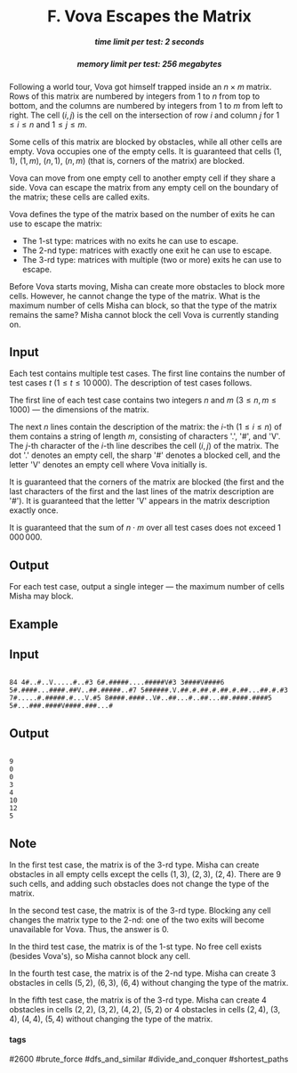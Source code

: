 <h1 style='text-align: center;'> F. Vova Escapes the Matrix</h1>

<h5 style='text-align: center;'>time limit per test: 2 seconds</h5>
<h5 style='text-align: center;'>memory limit per test: 256 megabytes</h5>

Following a world tour, Vova got himself trapped inside an $n \times m$ matrix. Rows of this matrix are numbered by integers from $1$ to $n$ from top to bottom, and the columns are numbered by integers from $1$ to $m$ from left to right. The cell $(i, j)$ is the cell on the intersection of row $i$ and column $j$ for $1 \leq i \leq n$ and $1 \leq j \leq m$.

Some cells of this matrix are blocked by obstacles, while all other cells are empty. Vova occupies one of the empty cells. It is guaranteed that cells $(1, 1)$, $(1, m)$, $(n, 1)$, $(n, m)$ (that is, corners of the matrix) are blocked.

Vova can move from one empty cell to another empty cell if they share a side. Vova can escape the matrix from any empty cell on the boundary of the matrix; these cells are called exits.

Vova defines the type of the matrix based on the number of exits he can use to escape the matrix: 

* The $1$-st type: matrices with no exits he can use to escape.
* The $2$-nd type: matrices with exactly one exit he can use to escape.
* The $3$-rd type: matrices with multiple (two or more) exits he can use to escape.

Before Vova starts moving, Misha can create more obstacles to block more cells. However, he cannot change the type of the matrix. What is the maximum number of cells Misha can block, so that the type of the matrix remains the same? Misha cannot block the cell Vova is currently standing on.

## Input

Each test contains multiple test cases. The first line contains the number of test cases $t$ ($1 \leq t \leq 10\,000$). The description of test cases follows.

The first line of each test case contains two integers $n$ and $m$ ($3 \leq n,m \leq 1000$) — the dimensions of the matrix.

The next $n$ lines contain the description of the matrix: the $i$-th ($1 \le i \le n$) of them contains a string of length $m$, consisting of characters '.', '#', and 'V'. The $j$-th character of the $i$-th line describes the cell $(i, j)$ of the matrix. The dot '.' denotes an empty cell, the sharp '#' denotes a blocked cell, and the letter 'V' denotes an empty cell where Vova initially is.

It is guaranteed that the corners of the matrix are blocked (the first and the last characters of the first and the last lines of the matrix description are '#'). It is guaranteed that the letter 'V' appears in the matrix description exactly once.

It is guaranteed that the sum of $n \cdot m$ over all test cases does not exceed $1\,000\,000$.

## Output

For each test case, output a single integer — the maximum number of cells Misha may block.

## Example

## Input


```

84 4#..#..V.....#..#3 6#.#####....#####V#3 3####V####6 5#.####...####.##V..##.#####..#7 5######.V.##.#.##.#.##.#.##...##.#.#3 7#.....#.#####.#...V.#5 8####.####..V#..##...#..##...##.####.####5 5#...###.####V####.###...#
```
## Output


```

9
0
0
3
4
10
12
5

```
## Note

In the first test case, the matrix is of the $3$-rd type. Misha can create obstacles in all empty cells except the cells $(1, 3)$, $(2, 3)$, $(2, 4)$. There are $9$ such cells, and adding such obstacles does not change the type of the matrix.

In the second test case, the matrix is of the $3$-rd type. Blocking any cell changes the matrix type to the $2$-nd: one of the two exits will become unavailable for Vova. Thus, the answer is $0$.

In the third test case, the matrix is of the $1$-st type. No free cell exists (besides Vova's), so Misha cannot block any cell.

In the fourth test case, the matrix is of the $2$-nd type. Misha can create $3$ obstacles in cells $(5, 2)$, $(6, 3)$, $(6, 4)$ without changing the type of the matrix.

In the fifth test case, the matrix is of the $3$-rd type. Misha can create $4$ obstacles in cells $(2, 2)$, $(3, 2)$, $(4, 2)$, $(5, 2)$ or $4$ obstacles in cells $(2, 4)$, $(3, 4)$, $(4, 4)$, $(5, 4)$ without changing the type of the matrix.



#### tags 

#2600 #brute_force #dfs_and_similar #divide_and_conquer #shortest_paths 